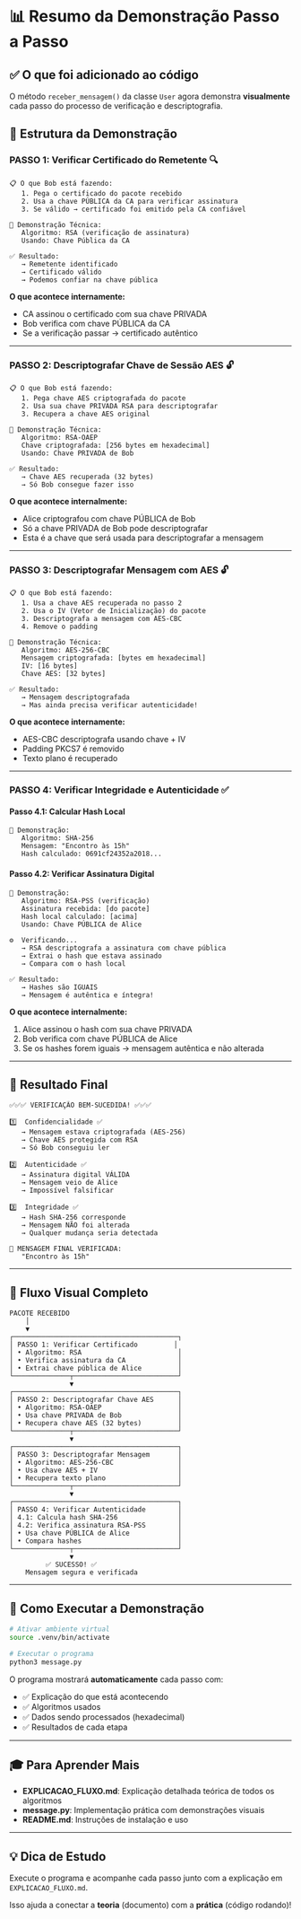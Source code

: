 # 📊 Resumo da Demonstração Passo a Passo

## ✅ O que foi adicionado ao código

O método `receber_mensagem()` da classe `User` agora demonstra **visualmente** cada passo do processo de verificação e descriptografia.

## 🎯 Estrutura da Demonstração

### **PASSO 1: Verificar Certificado do Remetente** 🔍

```
📋 O que Bob está fazendo:
   1. Pega o certificado do pacote recebido
   2. Usa a chave PÚBLICA da CA para verificar assinatura
   3. Se válido → certificado foi emitido pela CA confiável

🔬 Demonstração Técnica:
   Algoritmo: RSA (verificação de assinatura)
   Usando: Chave Pública da CA

✅ Resultado:
   → Remetente identificado
   → Certificado válido
   → Podemos confiar na chave pública
```

**O que acontece internamente:**
- CA assinou o certificado com sua chave PRIVADA
- Bob verifica com chave PÚBLICA da CA
- Se a verificação passar → certificado autêntico

---

### **PASSO 2: Descriptografar Chave de Sessão AES** 🔓

```
📋 O que Bob está fazendo:
   1. Pega chave AES criptografada do pacote
   2. Usa sua chave PRIVADA RSA para descriptografar
   3. Recupera a chave AES original

🔬 Demonstração Técnica:
   Algoritmo: RSA-OAEP
   Chave criptografada: [256 bytes em hexadecimal]
   Usando: Chave PRIVADA de Bob

✅ Resultado:
   → Chave AES recuperada (32 bytes)
   → Só Bob consegue fazer isso
```

**O que acontece internalmente:**
- Alice criptografou com chave PÚBLICA de Bob
- Só a chave PRIVADA de Bob pode descriptografar
- Esta é a chave que será usada para descriptografar a mensagem

---

### **PASSO 3: Descriptografar Mensagem com AES** 🔓

```
📋 O que Bob está fazendo:
   1. Usa a chave AES recuperada no passo 2
   2. Usa o IV (Vetor de Inicialização) do pacote
   3. Descriptografa a mensagem com AES-CBC
   4. Remove o padding

🔬 Demonstração Técnica:
   Algoritmo: AES-256-CBC
   Mensagem criptografada: [bytes em hexadecimal]
   IV: [16 bytes]
   Chave AES: [32 bytes]

✅ Resultado:
   → Mensagem descriptografada
   → Mas ainda precisa verificar autenticidade!
```

**O que acontece internamente:**
- AES-CBC descriptografa usando chave + IV
- Padding PKCS7 é removido
- Texto plano é recuperado

---

### **PASSO 4: Verificar Integridade e Autenticidade** ✅

#### **Passo 4.1: Calcular Hash Local**

```
🔬 Demonstração:
   Algoritmo: SHA-256
   Mensagem: "Encontro às 15h"
   Hash calculado: 0691cf24352a2018...
```

#### **Passo 4.2: Verificar Assinatura Digital**

```
🔬 Demonstração:
   Algoritmo: RSA-PSS (verificação)
   Assinatura recebida: [do pacote]
   Hash local calculado: [acima]
   Usando: Chave PÚBLICA de Alice

⚙️  Verificando...
   → RSA descriptografa a assinatura com chave pública
   → Extrai o hash que estava assinado
   → Compara com o hash local

✅ Resultado:
   → Hashes são IGUAIS
   → Mensagem é autêntica e íntegra!
```

**O que acontece internalmente:**
1. Alice assinou o hash com sua chave PRIVADA
2. Bob verifica com chave PÚBLICA de Alice
3. Se os hashes forem iguais → mensagem autêntica e não alterada

---

## 🎉 Resultado Final

```
✅✅✅ VERIFICAÇÃO BEM-SUCEDIDA! ✅✅✅

1️⃣  Confidencialidade ✅
   → Mensagem estava criptografada (AES-256)
   → Chave AES protegida com RSA
   → Só Bob conseguiu ler

2️⃣  Autenticidade ✅
   → Assinatura digital VÁLIDA
   → Mensagem veio de Alice
   → Impossível falsificar

3️⃣  Integridade ✅
   → Hash SHA-256 corresponde
   → Mensagem NÃO foi alterada
   → Qualquer mudança seria detectada

💬 MENSAGEM FINAL VERIFICADA:
   "Encontro às 15h"
```

---

## 🔄 Fluxo Visual Completo

```
PACOTE RECEBIDO
    │
    ▼
┌─────────────────────────────────────────┐
│ PASSO 1: Verificar Certificado         │
│ • Algoritmo: RSA                        │
│ • Verifica assinatura da CA             │
│ • Extrai chave pública de Alice         │
└──────────────┬──────────────────────────┘
               ▼
┌─────────────────────────────────────────┐
│ PASSO 2: Descriptografar Chave AES      │
│ • Algoritmo: RSA-OAEP                   │
│ • Usa chave PRIVADA de Bob              │
│ • Recupera chave AES (32 bytes)         │
└──────────────┬──────────────────────────┘
               ▼
┌─────────────────────────────────────────┐
│ PASSO 3: Descriptografar Mensagem       │
│ • Algoritmo: AES-256-CBC                │
│ • Usa chave AES + IV                    │
│ • Recupera texto plano                  │
└──────────────┬──────────────────────────┘
               ▼
┌─────────────────────────────────────────┐
│ PASSO 4: Verificar Autenticidade        │
│ 4.1: Calcula hash SHA-256               │
│ 4.2: Verifica assinatura RSA-PSS        │
│ • Usa chave PÚBLICA de Alice            │
│ • Compara hashes                        │
└──────────────┬──────────────────────────┘
               ▼
         ✅ SUCESSO! ✅
    Mensagem segura e verificada
```

---

## 📝 Como Executar a Demonstração

```bash
# Ativar ambiente virtual
source .venv/bin/activate

# Executar o programa
python3 message.py
```

O programa mostrará **automaticamente** cada passo com:
- ✅ Explicação do que está acontecendo
- ✅ Algoritmos usados
- ✅ Dados sendo processados (hexadecimal)
- ✅ Resultados de cada etapa

---

## 🎓 Para Aprender Mais

- **EXPLICACAO_FLUXO.md**: Explicação detalhada teórica de todos os algoritmos
- **message.py**: Implementação prática com demonstrações visuais
- **README.md**: Instruções de instalação e uso

---

## 💡 Dica de Estudo

Execute o programa e acompanhe cada passo junto com a explicação em `EXPLICACAO_FLUXO.md`. 

Isso ajuda a conectar a **teoria** (documento) com a **prática** (código rodando)!

